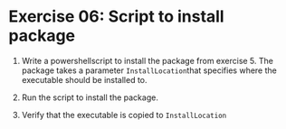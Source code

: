 # Exercise 06: Script to install package




1. Write a powershellscript to install the package from exercise 5.
   The package takes a parameter `InstallLocation`that specifies where the executable should be installed to.

2. Run the script to install the package.

3. Verify that the executable is copied to `InstallLocation`



